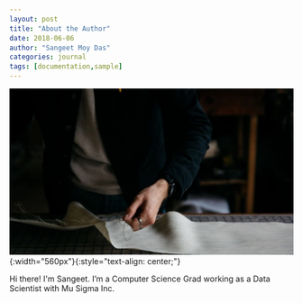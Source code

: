 ```yaml
---
layout: post
title: "About the Author"
date: 2018-06-06
author: "Sangeet Moy Das"
categories: journal
tags: [documentation,sample]
---
```


![](../assets/cutting.jpg){:width="560px"}{:style="text-align: center;"}

Hi there! I'm Sangeet. I’m a Computer Science Grad working as a Data Scientist with Mu Sigma Inc.
